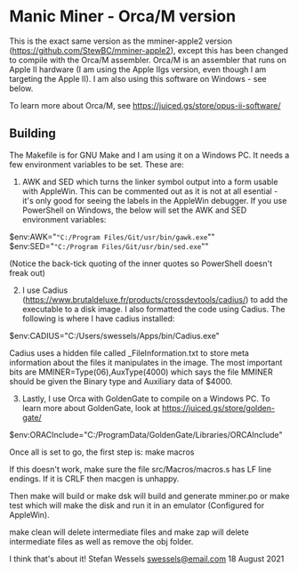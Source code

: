 # Manic Miner - Orca/M version

This is the exact same version as the mminer-apple2 version (https://github.com/StewBC/mminer-apple2), except this has been changed to compile with the Orca/M assembler.  Orca/M is an assembler that runs on Apple II hardware (I am using the Apple IIgs version, even though I am targeting the Apple II).  I am also using this software on Windows - see below.

To learn more about Orca/M, see https://juiced.gs/store/opus-ii-software/

## Building

The Makefile is for GNU Make and I am using it on a Windows PC.  It needs a few environment variables to be set.  These are:

1. AWK and SED which turns the linker symbol output into a form usable with AppleWin.  This can be commented out as it is not at all esential - it's only good for seeing the labels in the AppleWin debugger.  If you use PowerShell on Windows, the below will set the AWK and SED environment variables:

$env:AWK="`"C:/Program Files/Git/usr/bin/gawk.exe`""
$env:SED="`"C:/Program Files/Git/usr/bin/sed.exe`""

(Notice the back-tick quoting of the inner quotes so PowerShell doesn't freak out)

2. I use Cadius (https://www.brutaldeluxe.fr/products/crossdevtools/cadius/) to add the executable to a disk image.  I also formatted the code using Cadius.  The following is where I have cadius installed:

$env:CADIUS="C:/Users/swessels/Apps/bin/Cadius.exe"

Cadius uses a hidden file called _FileInformation.txt to store meta information about the files it manipulates in the image.  The most important bits are MMINER=Type(06),AuxType(4000) which says the file MMINER should be given the Binary type and Auxiliary data of $4000.

3. Lastly, I use Orca with GoldenGate to compile on a Windows PC.  To learn more about GoldenGate, look at https://juiced.gs/store/golden-gate/

$env:ORACInclude="C:/ProgramData/GoldenGate/Libraries/ORCAInclude"

Once all is set to go, the first step is:
make macros

If this doesn't work, make sure the file src/Macros/macros.s has LF line endings.  If it is CRLF then macgen is unhappy.

Then make will build or make dsk will build and generate mminer.po or make test which will make the disk and run it in an emulator (Configured for AppleWin).

make clean will delete intermediate files and make zap will delete intermediate files as well as remove the obj folder.

I think that's about it!
Stefan Wessels
swessels@email.com
18 August 2021
